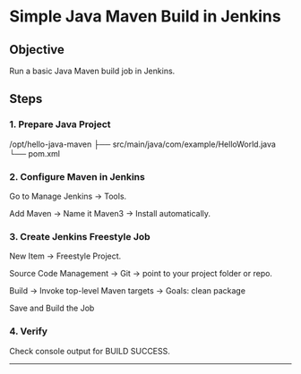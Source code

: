 # Simple Java Maven Build in Jenkins

## Objective
Run a basic Java Maven build job in Jenkins.

## Steps

### 1. Prepare Java Project

/opt/hello-java-maven
├── src/main/java/com/example/HelloWorld.java
└── pom.xml

### 2. Configure Maven in Jenkins

Go to Manage Jenkins → Tools.

Add Maven → Name it Maven3 → Install automatically.

### 3. Create Jenkins Freestyle Job

New Item → Freestyle Project.

Source Code Management → Git → point to your project folder or repo.

Build → Invoke top-level Maven targets → Goals: clean package

Save and Build the Job

### 4. Verify

Check console output for BUILD SUCCESS.

----------------------------------------------
